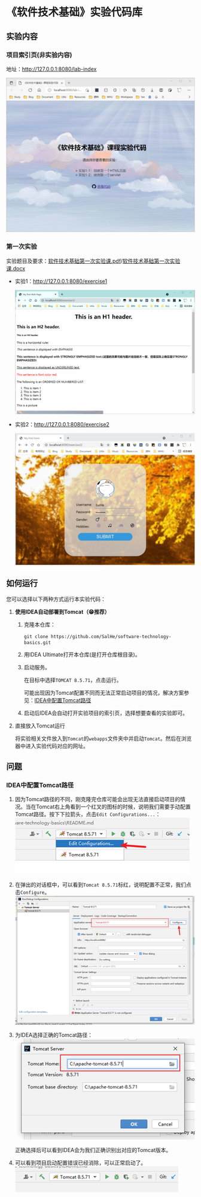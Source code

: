 # 《软件技术基础》实验代码库

## 实验内容

### 项目索引页(非实验内容)

地址：http://127.0.0.1:8080/lab-index

![项目索引页](./img/lab-index.gif)

### 第一次实验

实验题目及要求：[软件技术基础第一次实验课.pdf](./docs/软件技术基础第一次实验课.pdf)/[软件技术基础第一次实验课.docx](./docs/软件技术基础第一次实验课.docx)

- 实验1：http://127.0.0.1:8080/exercise1
  
  ![实验1效果图](./img/exercise1-1.gif)

- 实验2：http://127.0.0.1:8080/exercise2
  
  ![实验2效果图](./img/exercise1-2.gif)

## 如何运行

您可以选择以下两种方式运行本实验代码：

1. **使用IDEA自动部署到Tomcat（😁推荐）**
   
   1. 克隆本仓库：
       ```shell
       git clone https://github.com/SalHe/software-technology-basics.git
       ```
   2. 用IDEA Ultimate打开本仓库(是打开仓库根目录)。
   3. 启动服务。
       
       在目标中选择`TOMCAT 8.5.71`，点击运行。
       
       可能出现因为Tomcat配置不同而无法正常启动项目的情况，解决方案参见：[IDEA中配置Tomcat路径](#IDEA中配置Tomcat路径)
   
   4. 启动后IDEA会自动打开实验项目的索引页，选择想要查看的实验即可。

2. 直接放入Tomcat运行

   将实验相关文件放入到`Tomcat`的`webapps`文件夹中并启动`Tomcat`。然后在浏览器中进入实验代码对应的网址。

## 问题

### IDEA中配置Tomcat路径

1. 因为Tomcat路径的不同，刚克隆完仓库可能会出现无法直接启动项目的情况。当在Tomcat右上角看到一个红叉的图标的时候，说明我们需要手动配置Tomcat路径。按下下拉箭头，点击`Edit Configurations...`：
   ![无法正常启动项目](./img/edit_configuration.png)
2. 在弹出的对话框中，可以看到`Tomcat 8.5.71`标红，说明配置不正常，我们点击`Configure`。
   ![进入配置Tomcat](./img/configure_tomcat.png)
3. 为IDEA选择正确的Tomcat路径：
   ![配置Tomcat路径](./img/select_tomcat_home.png)
   
   正确选择后可以看到IDEA会为我们正确识别出对应的Tomcat版本。
4. 可以看到项目启动配置错误已经消除，可以正常启动了。
   ![配置OK](./img/configuration_ok.png)